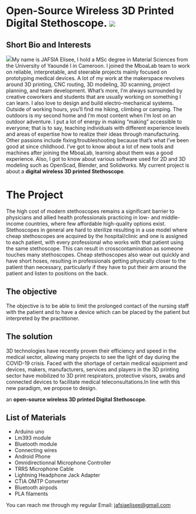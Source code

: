 # Open-Source Wireless 3D Printed Digital Stethoscope. ![](https://jogl-backend.herokuapp.com/rails/active_storage/representations/redirect/eyJfcmFpbHMiOnsibWVzc2FnZSI6IkJBaHBBdEloIiwiZXhwIjpudWxsLCJwdXIiOiJibG9iX2lkIn19--909aa22d1c86f5d47b87d2af12e6a0bde4582009/eyJfcmFpbHMiOnsibWVzc2FnZSI6IkJBaDdCem9MWm05eWJXRjBTU0lJYW5CbkJqb0dSVlE2QzNKbGMybDZaVWtpRFRJd01IZ3lNREJlQmpzR1ZBPT0iLCJleHAiOm51bGwsInB1ciI6InZhcmlhdGlvbiJ9fQ==--0160037241eb22c0eb6aaebe821ec15a53c747f1/Mboalab.jpg)

## Short Bio and Interests 
![](https://archive.fosdem.org/2021/schedule/speaker/elisee_jafsia/d999f766b3de68a9478eb8b51dac96b92bbb1b5a6d335cbe001e5e214d540753.jpg)My name  is JAFSIA Elisee, I hold a MSc degree in Material Sciences from the University of Yaoundé I in Cameroon.  I joined the MboaLab team to work on reliable, interpretable, and steerable projects mainly focused on prototyping medical devices.  A lot of my work at the makerspace revolves around 3D printing, CNC routing, 3D modeling, 3D scanning, project planning, and team development. What’s more, I’m always surrounded by creative coworkers and students that are usually working on something I can learn. I also love to design and build electro-mechanical systems.  Outside of working hours, you’ll find me hiking, climbing or camping. The outdoors is my second home and I’m most content when I’m lost on an outdoor adventure. I put a lot of energy  in making “making” accessible to everyone; that is to say, teaching individuals with different experience levels and areas of expertise how to realize their ideas through manufacturing. Other passions include fixing/troubleshooting  because that’s what I’ve been good at since childhood. I’ve got to know about a lot of new tools and machines after joining the MboaLab, learning about them was a good experience. Also, I got to know about various software used for 2D and 3D modeling such as OpenScad, Blender, and Solidworks. My current project is about a __digital wireless 3D printed Stethoscope__.
# The Project
The high cost of modern stethoscopes remains a significant barrier to physicians
and allied health professionals practicing in low- and middle-income countries,
where few affordable high-quality options exist. Stethoscopes in general are hard
to sterilize resulting in a use model where cheap stethoscopes are acquired by the
hospital/clinic and one is assigned to each patient, with every professional who
works with that patient using the same stethoscope. This can result in crosscontamination as someone touches many stethoscopes. Cheap stethoscopes also
wear out quickly and have short hoses, resulting in professionals getting
physically closer to the patient than necessary, particularly if they have to put their
arm around the patient and listen to positions on the back.
## The objective
The objective is to be able to limit the prolonged contact of the nursing staff with
the patient and to have a device which can be placed by the patient but interpreted
by the practitioner.
## The solution
3D technologies have recently proven their efficiency and speed in the medical
sector, allowing many projects to see the light of day during the COVID-19 crisis.
Faced with the shortage of certain medical equipment and devices, makers,
manufacturers, services and players in the 3D printing sector have mobilized to
3D print respirators, protective visors, swabs and connected devices to facilitate
medical teleconsultations.In line with this new paradigm, we propose to design.

an __open-source wireless 3D printed Digital Stethoscope__. 
## List of Materials 
- Arduino uno
-  Lm393 module
-  Bluetooth module
-  Connecting wires
-  Android Phone 
-  Omnidirectionnal Microphone Controller
-  TRRS Microphone Cable
-  Lightning Headphone Jack Adapter
-  CTIA OMTP Converter
-  Bluetooth airpods
-  PLA filaments


You can reach me through my regular Email: jafsiaelisee@gmail.com
